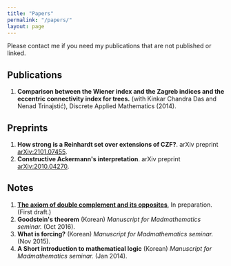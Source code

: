 ```yaml
---
title: "Papers"
permalink: "/papers/"
layout: page
---
```


Please contact me if you need my publications that are not published or linked.

Publications
------------

1. **Comparison between the Wiener index and the Zagreb indices and the eccentric connectivity index for trees.** (with Kinkar Chandra Das and Nenad Trinajstić), Discrete Applied Mathematics (2014).

Preprints
------------

1. **How strong is a Reinhardt set over extensions of CZF?**. arXiv preprint [arXiv:2101.07455](https://arxiv.org/abs/2101.07455).
1. **Constructive Ackermann's interpretation**. arXiv preprint [arXiv:2010.04270](http://arxiv.org/abs/2010.04270).


Notes
------------

1. [**The axiom of double complement and its opposites**](../files/doublecomplement_draft.pdf), In preparation. (First draft.) 
1. **Goodstein's theorem** (Korean) *Manuscript for Madmathematics seminar.* (Oct 2016).
1. **What is forcing?** (Korean) *Manuscript for Madmathematics seminar.* (Nov 2015).
1. **A Short introduction to mathematical logic** (Korean) *Manuscript for Madmathematics seminar.* (Jan 2014).
